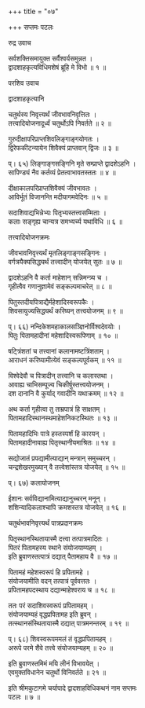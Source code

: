 +++
title = "०७"

+++
सप्तमः पटलः  
  
रुद्र उवाच  
  
सर्वशक्तिसमायुक्त सर्वैश्वर्यसमुन्नत ।  
द्वादशाहकृत्यविधिमशेषं ब्रूहि मे विभो ॥ १ ॥  
  
परशिव उवाच  
  
द्वादशाहकृत्यानि  
  
चतुर्थस्य निवृत्त्यर्थं जीवभावनिवृत्तितः ।  
तत्त्वादियोजनादूर्ध्वं चतुर्थोऽपि निवर्तते ॥ २ ॥  
  
गुरुदीक्षापरिप्राप्तशिवलिङ्गाङ्गयोगतः ।  
द्विरेफकीटन्यायेन शिवैक्यं प्राप्तवान् द्विजः ॥ ३ ॥  
  
प्। ६५) लिङ्गाङ्गसङ्गिनि मृते सम्प्राप्ते द्वादशेऽहनि ।  
सापिण्ड्यं नैव कर्तव्यं प्रेतत्वाभावतस्ततः ॥ ४ ॥  
  
दीक्षाकालपरिप्राप्तशिवैक्यं जीवभावतः ।  
आविर्भूतं विजानन्ति मदीयागमवेदिनः ॥ ५ ॥  
  
सदाशिवाद्यभिन्नेभ्यः पितृभ्यस्तत्त्वसम्मिताः ।  
कलाः सङ्गृह्य चान्यत्र समभ्यर्च्य यथाविधि ॥ ६ ॥  
  
तत्त्वादियोजनक्रमः  
  
जीवभावनिवृत्त्यर्थं मृतलिङ्गाङ्गसङ्गिनः ।  
वर्गत्रयैक्यसिद्ध्यर्थं तत्त्वादीन् योजयेत् सुतः ॥ ७ ॥  
  
द्वादशेऽहनि वै कर्ता माहेशान् सन्निमन्त्र्य च ।  
गृहीत्वैव गणानुज्ञामेवं सङ्कल्पमाचरेत् ॥ ८ ॥  
  
पितुस्तदीयपित्राद्यैर्महेशादिस्वरूपकैः ।  
शिवसायुज्यसिद्ध्यर्थं करिष्यन् तत्त्वयोजनम् ॥ ९ ॥  
  
प्। ६६) नन्दिकेशमहाकालसञ्ज्ञिनोर्विश्वदेवयोः ।  
पितुः पितामहादीनां महेशादिस्वरूपिणाम् ॥ १० ॥  
  
षट्त्रिंशतां च तत्त्वानां कलानामष्टत्रिंशताम् ।  
आराधनं करिष्यामीत्येवं सङ्कल्पपूर्वकम् ॥ ११ ॥  
  
विश्वेदेवौ च पित्रादीन् तत्त्वानि च कलास्तथा ।  
आवाह्य चाभिसम्पूज्य चिकीर्षुस्तत्त्वयोजनम् ।  
दश दानानि वै कुर्याद् गवादीनि यथाक्रमम् ॥ १२ ॥  
  
अथ कर्ता गृहीत्वा तु ताम्रपात्रं हि साक्षतम् ।  
पितामहादिस्थानस्थमाहेशनिकटस्थितः ॥ १३ ॥  
  
पितामहादिभिः पात्रे हस्तस्पर्शं हि कारयन् ।  
पितामहादीनावाह्य पितृस्थानीयमाश्रितः ॥ १४ ॥  
  
सद्योजातं प्रपद्यामीत्याद्यान् मन्त्रान् समुच्चरन् ।  
चन्द्रशेखरमुख्यान् वै तत्त्वेशांस्तत्र योजयेत् ॥ १५ ॥  
  
प्। ६७) कलायोजनम्  
  
ईशानः सर्वविद्यानामित्याद्यानुच्चरन् मनून् ।  
शशिन्यादिकलाश्चापि क्रमशस्तत्र योजयेत् ॥ १६ ॥  
  
चतुर्थभावनिवृत्त्यर्थं पात्रप्रदानक्रमः  
  
पितृस्थानस्थितायास्मै दत्त्वा तत्पात्रमादितः ।  
पितरं पितामहस्य स्थाने संयोजयाम्यहम् ।  
इति ब्रुवाणस्तत्पात्रं दद्यात् पैतामहाय वै ॥ १७ ॥  
  
पितामहं महेशस्वरूपं हि प्रपितामहे ।  
संयोजयामीति वदन् तत्पात्रं पूर्ववत्ततः ।  
प्रपितामहपदस्थाय दद्यान्माहेश्वराय च ॥ १८ ॥  
  
ततः परं सदाशिवस्वरूपं प्रपितामहम् ।  
संयोजयाम्यहं वृद्धप्रपितामह इति ब्रुवन् ।  
तत्स्थानसंस्थितायास्मै दद्यात् पात्रमनन्तरम् ॥ १९ ॥  
  
प्। ६८) शिवस्वरूपममलं तं वृद्धप्रपितामहम् ।  
अरूपे परमे शैवे तत्त्वे संयोजयाम्यहम् ॥ २० ॥  
  
इति ब्रुवाणस्तमिमं मयि लीनं विभावयेत् ।  
एवमुक्तविधानेन चतुर्थो विनिवर्तते ॥ २१ ॥  
  
इति श्रीमकुटागमे चर्यापादे द्वादशाहविधिकथनं नाम सप्तमः   
पटलः ॥ ७ ॥  
  
  
  